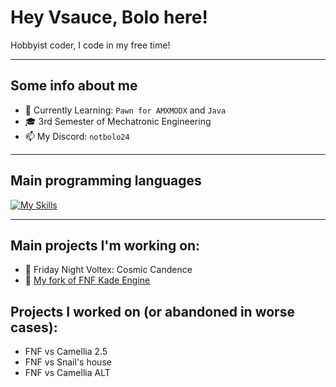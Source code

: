 # Hey Vsauce, Bolo here!

Hobbyist coder, I code in my free time!

---------------------------------------

## Some info about me
- 🌱 Currently Learning: `Pawn for AMXMODX` and `Java`
- 🎓 3rd Semester of Mechatronic Engineering
- 📫 My Discord: `notbolo24`
  
---------------------------------------

## Main programming languages
  [![My Skills](https://skillicons.dev/icons?i=haxe)](https://skillicons.dev)
  
---------------------------------------

## Main projects I'm working on:
- 🎵 Friday Night Voltex: Cosmic Candence
- 🌱 [My fork of FNF Kade Engine](https://github.com/BoloVEVO/Kade-Engine-Public)

## Projects I worked on (or abandoned in worse cases):
- FNF vs Camellia 2.5
- FNF vs Snail's house
- FNF vs Camellia ALT


<!--
**BoloVEVO/BoloVEVO** is a ✨ _special_ ✨ repository because its `README.md` (this file) appears on your GitHub profile.

Here are some ideas to get you started:

- 🔭 I’m currently working on ...
- 🌱 I’m currently learning ...
- 👯 I’m looking to collaborate on ...
- 🤔 I’m looking for help with ...
- 💬 Ask me about ...
- 📫 How to reach me: ...
- 😄 Pronouns: ...
- ⚡ Fun fact: ...
-->
